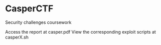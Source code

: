 # CasperCTF
Security challenges coursework

Access the report at casper.pdf
View the corresponding exploit scripts at casperX.sh
